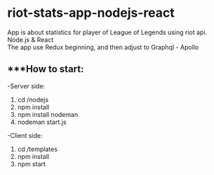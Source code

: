 # riot-stats-app-nodejs-react
App is about statistics for player of League of Legends using riot api. Node.js &amp; React <br>
The app use Redux beginning, and then adjust to Graphql - Apollo 

<h2>***How to start: </h2>

-Server side: <br>
1. cd /nodejs <br>
2. npm install <br>
3. npm install nodeman <br>
4. nodeman start.js <br>

-Client side: <br>
1. cd /templates <br>
2. npm install <br>
3. npm start <br>

